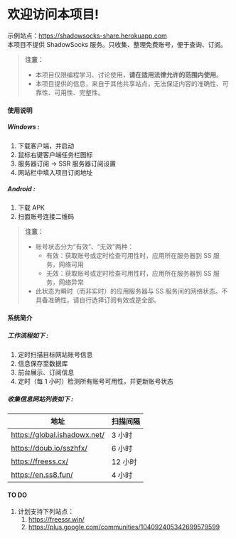 欢迎访问本项目!
===================

示例站点：https://shadowsocks-share.herokuapp.com   
本项目不提供 ShadowSocks 服务。只收集、整理免费账号，便于查询、订阅。

> **注意：**
> - 本项目仅限编程学习、讨论使用，**请在适用法律允许的范围内使用**。
> - 本项目提供的信息，来自于其他共享站点，无法保证内容的准确性、可靠性、可用性、完整性。


#### 使用说明

##### Windows :
1. 下载客户端，并启动
2. 鼠标右键客户端任务栏图标
3. 服务器订阅 -> SSR 服务器订阅设置
4. 网站栏中填入项目订阅地址

##### Android :
1. 下载 APK
2. 扫面账号连接二维码

> **注意：**
> - 账号状态分为“有效”、“无效”两种：
>   - 有效：获取账号或定时检查可用性时，应用所在服务器到 SS 服务，网络可用
>   - 无效：获取账号或定时检查可用性时，应用所在服务器到 SS 服务，网络异常
> - 此状态为瞬时（而非实时）的应用服务器与 SS 服务间的网络状态。不具备准确性。请自行选择订阅有效或是全部。


#### 系统简介

##### 工作流程如下 :

1. 定时扫描目标网站账号信息
2. 信息保存至数据库
3. 前台展示、订阅信息
4. 定时（每 1 小时）检测所有账号可用性，并更新账号状态

##### 收集信息网站列表如下 :

地址     | 扫描间隔
-------- | ---
https://global.ishadowx.net/ | 3 小时
https://doub.io/sszhfx/ | 6 小时
https://freess.cx/ | 12 小时
https://en.ss8.fun/ | 4 小时


#### TO DO

1. 计划支持下列站点：
    1. https://freessr.win/
    1. https://plus.google.com/communities/104092405342699579599